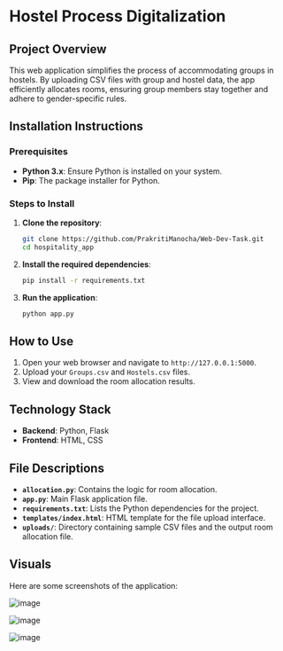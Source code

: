 # Hostel Process Digitalization

## Project Overview
This web application simplifies the process of accommodating groups in hostels. By uploading CSV files with group and hostel data, the app efficiently allocates rooms, ensuring group members stay together and adhere to gender-specific rules.

## Installation Instructions

### Prerequisites
- **Python 3.x**: Ensure Python is installed on your system.
- **Pip**: The package installer for Python.

### Steps to Install

1. **Clone the repository**:
   ```bash
   git clone https://github.com/PrakritiManocha/Web-Dev-Task.git
   cd hospitality_app
   ```

2. **Install the required dependencies**:
   ```bash
   pip install -r requirements.txt
   ```

3. **Run the application**:
   ```bash
   python app.py
   ```

## How to Use

1. Open your web browser and navigate to `http://127.0.0.1:5000`.
2. Upload your `Groups.csv` and `Hostels.csv` files.
3. View and download the room allocation results.

## Technology Stack
- **Backend**: Python, Flask
- **Frontend**: HTML, CSS

## File Descriptions
- **`allocation.py`**: Contains the logic for room allocation.
- **`app.py`**: Main Flask application file.
- **`requirements.txt`**: Lists the Python dependencies for the project.
- **`templates/index.html`**: HTML template for the file upload interface.
- **`uploads/`**: Directory containing sample CSV files and the output room allocation file.

## Visuals
Here are some screenshots of the application:

![image](https://github.com/user-attachments/assets/dfc4b585-7402-49a9-8492-bc0cf4fbf098)

![image](https://github.com/user-attachments/assets/076110b1-bab9-4f25-be5c-a921bba141d2)

![image](https://github.com/user-attachments/assets/0fded285-95af-48aa-b2d3-d0a78d472072)




